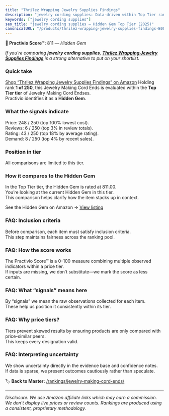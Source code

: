 ```yaml
---
title: "Thrilez Wrapping Jewelry Supplies Findings"
description: "jewelry cording supplies: Data-driven within Top Tier ranking using the Practivio Score™. Positioned by quality, value, demand, findability, momentum."
keywords: ["jewelry cording supplies"]
seo_title: "jewelry cording supplies — Hidden Gem Top Tier (2025)"
canonicalURL: "/products/thrilez-wrapping-jewelry-supplies-findings-B08L6MPGS2/"
---
```


**💎 Practivio Score™:** 811 — _Hidden Gem_


*If you're comparing **jewelry cording supplies**, **[Thrilez Wrapping Jewelry Supplies Findings](https://www.amazon.com/dp/B08L6MPGS2?tag=practivio-20)** is a strong alternative to put on your shortlist.*
### Quick take
[Shop “Thrilez Wrapping Jewelry Supplies Findings” on Amazon](https://www.amazon.com/dp/B08L6MPGS2?tag=practivio-20)
Holding rank **1 of 250**, this Jewelry Making Cord Ends is evaluated within the **Top Tier tier** of Jewelry Making Cord Endses.  
Practivio identifies it as a **Hidden Gem**.

### What the signals indicate
Price: 248 / 250 (top 100% lowest cost).  
Reviews: 6 / 250 (top 3% in review totals).  
Rating: 43 / 250 (top 18% by average rating).  
Demand: 8 / 250 (top 4% by recent sales).

### Position in tier
All comparisons are limited to this tier.

### How it compares to the Hidden Gem
In the Top Tier tier, the Hidden Gem is rated at 811.00.  
You’re looking at the current Hidden Gem in this tier.  
This comparison helps clarify how the item stacks up in context.  

See the Hidden Gem on Amazon → [View listing](https://www.amazon.com/dp/B08L6MPGS2?tag=practivio-20)

### FAQ: Inclusion criteria
Before comparison, each item must satisfy inclusion criteria.  
This step maintains fairness across the ranking pool.

### FAQ: How the score works
The Practivio Score™ is a 0–100 measure combining multiple observed indicators within a price tier.  
If inputs are missing, we don’t substitute—we mark the score as less certain.

### FAQ: What “signals” means here
By “signals” we mean the raw observations collected for each item.  
These help us position it consistently within its tier.

### FAQ: Why price tiers?
Tiers prevent skewed results by ensuring products are only compared with price-similar peers.  
This keeps every designation valid.

### FAQ: Interpreting uncertainty
We show uncertainty directly in the evidence base and confidence notes.  
If data is sparse, we present outcomes cautiously rather than speculate.


🏷️ **Back to Master:** [/rankings/jewelry-making-cord-ends/](/rankings/jewelry-making-cord-ends/)

---
_Disclosure: We use Amazon affiliate links which may earn a commission. We don’t display live prices or review counts. Rankings are produced using a consistent, proprietary methodology._
